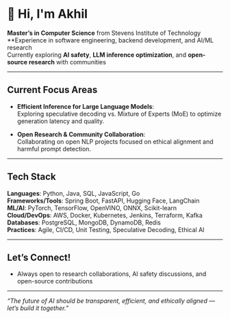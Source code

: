 # 👋 Hi, I'm Akhil

**Master’s in Computer Science** from Stevens Institute of Technology  
**Experience in software engineering, backend development, and AI/ML research  
Currently exploring **AI safety**, **LLM inference optimization**, and **open-source research** with communities

---

##  Current Focus Areas

- **Efficient Inference for Large Language Models**:  
  Exploring speculative decoding vs. Mixture of Experts (MoE) to optimize generation latency and quality.
  
- **Open Research & Community Collaboration**:  
  Collaborating on open NLP projects focused on ethical alignment and harmful prompt detection.


---


##  Tech Stack

**Languages**: Python, Java, SQL, JavaScript, Go  
**Frameworks/Tools**: Spring Boot, FastAPI, Hugging Face, LangChain  
**ML/AI**: PyTorch, TensorFlow, OpenVINO, ONNX, Scikit-learn  
**Cloud/DevOps**: AWS, Docker, Kubernetes, Jenkins, Terraform, Kafka  
**Databases**: PostgreSQL, MongoDB, DynamoDB, Redis  
**Practices**: Agile, CI/CD, Unit Testing, Speculative Decoding, Ethical AI

---

##  Let’s Connect!

-  Always open to research collaborations, AI safety discussions, and open-source contributions

---

_“The future of AI should be transparent, efficient, and ethically aligned — let’s build it together.”_
